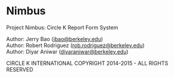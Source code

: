 Nimbus
======

Project Nimbus: Circle K Report Form System

Author: Jerry Bao (jbao@berkeley.edu)  
Author: Robert Rodriguez (rob.rodriguez@berkeley.edu)  
Author: Diyar Aniwar (diyaraniwar@berkeley.edu)  
 
CIRCLE K INTERNATIONAL
COPYRIGHT 2014-2015 - ALL RIGHTS RESERVED